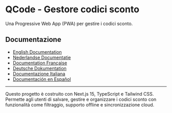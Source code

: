 # QCode - Gestore codici sconto

Una Progressive Web App (PWA) per gestire i codici sconto.

## Documentazione

- [English Documentation](README.EN.md)
- [Nederlandse Documentatie](README.NL.md)
- [Documentation Française](README.FR.md)
- [Deutsche Dokumentation](README.DE.md)
- [Documentazione Italiana](README.IT.md)
- [Documentación en Español](README.ES.md)

---

Questo progetto è costruito con Next.js 15, TypeScript e Tailwind CSS. Permette agli utenti di salvare, gestire e organizzare i codici sconto con funzionalità come filtraggio, supporto offline e sincronizzazione cloud.